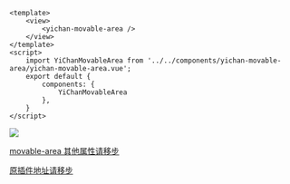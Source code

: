 
```
<template>
	<view>
		<yichan-movable-area />
	</view>
</template>
<script>
	import YiChanMovableArea from '../../components/yichan-movable-area/yichan-movable-area.vue';
	export default {
		components: {
			YiChanMovableArea
		},
	}
</script>

```


![](https://vkceyugu.cdn.bspapp.com/VKCEYUGU-2549c7fd-0cc4-40f0-aa5e-477fd44b9738/92830a97-4e63-47fd-8fcf-59d0bcdc2979.gif)

[movable-area 其他属性请移步](https://uniapp.dcloud.io/component/movable-view?id=movable-area)

[原插件地址请移步](https://ext.dcloud.net.cn/plugin?id=4242)